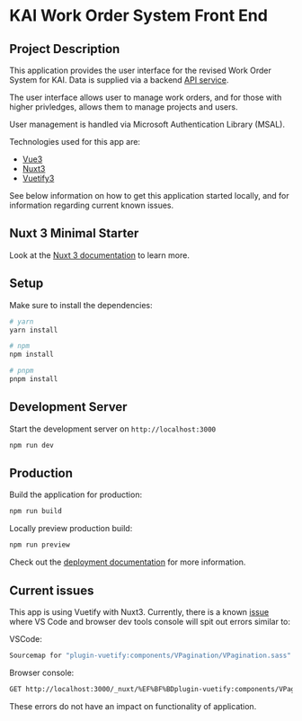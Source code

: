 # KAI Work Order System Front End 

## Project Description
This application provides the user interface for the revised Work Order System for KAI. Data is supplied via a backend [API service](http://workorderapi.kauffmaninc.com/v2). 

The user interface allows user to manage work orders, and for those with higher privledges, allows them to manage projects and users.

User management is handled via Microsoft Authentication Library (MSAL).

Technologies used for this app are:
- [Vue3](https://vuejs.org/)
- [Nuxt3](https://nuxt.com/)
- [Vuetify3](https://vuetifyjs.com/)

See below information on how to get this application started locally, and for information regarding current known issues.

## Nuxt 3 Minimal Starter

Look at the [Nuxt 3 documentation](https://nuxt.com/docs/getting-started/introduction) to learn more.

## Setup

Make sure to install the dependencies:

```bash
# yarn
yarn install

# npm
npm install

# pnpm
pnpm install
```

## Development Server

Start the development server on `http://localhost:3000`

```bash
npm run dev
```

## Production

Build the application for production:

```bash
npm run build
```

Locally preview production build:

```bash
npm run preview
```

Check out the [deployment documentation](https://nuxt.com/docs/getting-started/deployment) for more information.

## Current issues

This app is using Vuetify with Nuxt3. Currently, there is a known [issue](https://github.com/nuxt/nuxt/issues/15412) where VS Code and browser dev tools console will spit out errors similar to: 

VSCode:
```bash
Sourcemap for "plugin-vuetify:components/VPagination/VPagination.sass" points to missing source files  
```

Browser console:
```bash
GET http://localhost:3000/_nuxt/%EF%BF%BDplugin-vuetify:components/VPagination/VPagination.sass net::ERR_ABORTED 404 (Page not found: /_nuxt/%EF%BF%BDplugin-vuetify:components/VPagination/VPagination.sass)
```

These errors do not have an impact on functionality of application.
